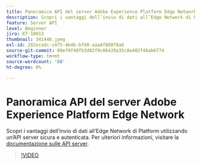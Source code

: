 ```yaml
---
title: Panoramica API del server Adobe Experience Platform Edge Network
description: Scopri i vantaggi dell’invio di dati all’Edge Network di Platform utilizzando un’API server sicura e autenticata.
feature: Server API
level: Beginner
jira: KT-10013
thumbnail: 341448.jpeg
exl-id: 282ecadc-c475-4b4b-bfd0-aaa4f8d8f0a8
source-git-commit: 00ef0f40fb3d82f0c06428a35c0e402f46ab6774
workflow-type: tm+mt
source-wordcount: '60'
ht-degree: 0%

---
```


# Panoramica API del server Adobe Experience Platform Edge Network

Scopri i vantaggi dell’invio di dati all’Edge Network di Platform utilizzando un’API server sicura e autenticata. Per ulteriori informazioni, visitare la [documentazione sulle API server](https://experienceleague.adobe.com/docs/experience-platform/edge-network-server-api/overview.html).

>[!VIDEO](https://video.tv.adobe.com/v/341448?learn=on)

